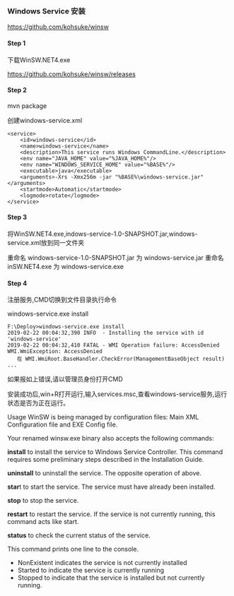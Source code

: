### Windows Service 安装

https://github.com/kohsuke/winsw

#### Step 1

下载WinSW.NET4.exe

https://github.com/kohsuke/winsw/releases

#### Step 2

mvn package

创建windows-service.xml

```
<service>
    <id>windows-service</id>
    <name>windows-service</name>
    <description>This service runs Windows CommandLine.</description>
    <env name="JAVA_HOME" value="%JAVA_HOME%"/>
    <env name="WINDOWS_SERVICE_HOME" value="%BASE%"/>
    <executable>java</executable>
    <arguments>-Xrs -Xmx256m -jar "%BASE%\windows-service.jar"</arguments>
    <startmode>Automatic</startmode>
    <logmode>rotate</logmode>
</service>
```

#### Step 3

将WinSW.NET4.exe,indows-service-1.0-SNAPSHOT.jar,windows-service.xml放到同一文件夹

重命名 windows-service-1.0-SNAPSHOT.jar 为 windows-service.jar
重命名 inSW.NET4.exe 为 windows-service.exe


#### Step 4

注册服务,CMD切换到文件目录执行命令

windows-service.exe install <OPTIONS>

```
F:\Deploy>windows-service.exe install
2019-02-22 00:04:32,390 INFO  - Installing the service with id 'windows-service'
2019-02-22 00:04:32,410 FATAL - WMI Operation failure: AccessDenied
WMI.WmiException: AccessDenied
   在 WMI.WmiRoot.BaseHandler.CheckError(ManagementBaseObject result)
...
```
如果报如上错误,请以管理员身份打开CMD

安装成功后,win+R打开运行,输入services.msc,查看windows-service服务,运行状态是否为正在运行。

Usage
WinSW is being managed by configuration files: Main XML Configuration file and EXE Config file.

Your renamed winsw.exe binary also accepts the following commands:

**install** to install the service to Windows Service Controller. This command requires some preliminary steps described in the Installation Guide.

**uninstall** to uninstall the service. The opposite operation of above.

**star**t to start the service. The service must have already been installed.

**stop** to stop the service.

**restart** to restart the service. If the service is not currently running, this command acts like start.

**status** to check the current status of the service.

This command prints one line to the console.
- NonExistent indicates the service is not currently installed
- Started to indicate the service is currently running
- Stopped to indicate that the service is installed but not currently running.